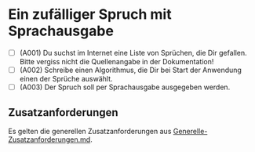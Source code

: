 # Ein zufälliger Spruch mit Sprachausgabe

- [ ] (A001) Du suchst im Internet eine Liste von Sprüchen, die Dir gefallen. Bitte vergiss nicht die Quellenangabe in der Dokumentation!
- [ ] (A002) Schreibe einen Algorithmus, die Dir bei Start der Anwendung einen der Sprüche auswählt.
- [ ] (A003) Der Spruch soll per Sprachausgabe ausgegeben werden.

## Zusatzanforderungen

Es gelten die generellen Zusatzanforderungen aus [Generelle-Zusatzanforderungen.md](../Generelle-Zusatzanforderungen.md).
